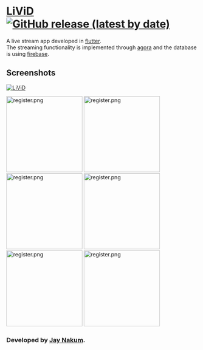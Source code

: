 # [LiViD](https://github.com/JayNakum/LiViD) [![GitHub release (latest by date)](https://img.shields.io/github/v/release/JayNakum/LiViD?include_prereleaseslabel=Download&style=for-the-badge)](https://github.com/JayNakum/LiViD/releases)

A live stream app developed in [flutter](https://flutter.dev/).  
The streaming functionality is implemented through [agora](https://www.agora.io/) and the database is using [firebase](https://firebase.google.com/).

## Screenshots

[![LiViD](https://res.cloudinary.com/marcomontalbano/image/upload/v1641977985/video_to_markdown/images/google-drive--1kzJ8eKB2LGB5X_xlF775HwEurRHVfqtz-c05b58ac6eb4c4700831b2b3070cd403.jpg)](https://drive.google.com/file/d/1kzJ8eKB2LGB5X_xlF775HwEurRHVfqtz/view?usp=sharing "LiViD")

<img src="https://user-images.githubusercontent.com/45930809/147639379-d104e07c-ce48-4149-9f3f-2c9e7661526a.png" alt="register.png" width="200"/>
<!-- ![register](https://user-images.githubusercontent.com/45930809/147639379-d104e07c-ce48-4149-9f3f-2c9e7661526a.png) -->
<img src="https://user-images.githubusercontent.com/45930809/147639431-d6cf28e1-1e87-4b40-b115-3903e87bf3d2.png" alt="register.png" width="200"/>  
<!-- ![login](https://user-images.githubusercontent.com/45930809/147639431-d6cf28e1-1e87-4b40-b115-3903e87bf3d2.png)   -->

<img src="https://user-images.githubusercontent.com/45930809/147639498-cc848713-bebd-4d86-b9c3-1a6717b1299b.png" alt="register.png" width="200"/>
<!-- ![goLive](https://user-images.githubusercontent.com/45930809/147639498-cc848713-bebd-4d86-b9c3-1a6717b1299b.png) -->
<img src="https://user-images.githubusercontent.com/45930809/147639579-f8af57ae-a5c9-41c1-87ee-8e1abe1b9c54.png" alt="register.png" width="200"/>  
<!-- ![watchLive](https://user-images.githubusercontent.com/45930809/147639579-f8af57ae-a5c9-41c1-87ee-8e1abe1b9c54.png)   -->

<img src="https://user-images.githubusercontent.com/45930809/147639670-981ea55c-707c-4f07-a367-fd398697ea3c.png" alt="register.png" width="200"/>
<!-- ![chat](https://user-images.githubusercontent.com/45930809/147639670-981ea55c-707c-4f07-a367-fd398697ea3c.png)  -->
<img src="https://user-images.githubusercontent.com/45930809/147639709-35feb366-ead4-4160-9fad-f0e2d7b6a2ce.png" alt="register.png" width="200"/>  
<!-- ![live](https://user-images.githubusercontent.com/45930809/147639709-35feb366-ead4-4160-9fad-f0e2d7b6a2ce.png)   -->

### Developed by [Jay Nakum](https://jaynakum.github.io/).

